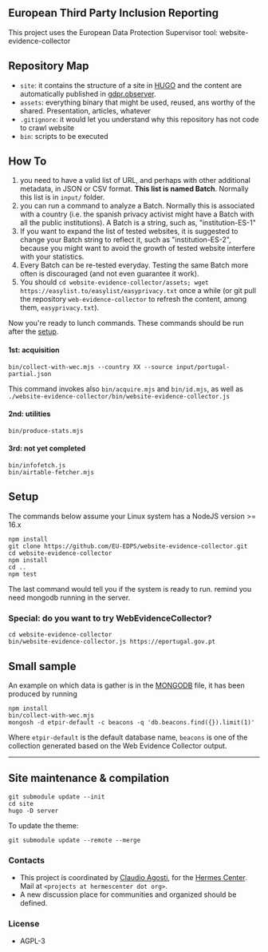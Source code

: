 
## European Third Party Inclusion Reporting

This project uses the European Data Protection Supervisor tool: website-evidence-collector

## Repository Map

* `site`: it contains the structure of a site in [HUGO](https://gohugo.io) and the content are automatically published in [gdpr.observer](https://gdpr.observer).
* `assets`: everything binary that might be used, reused, ans worthy of the shared. Presentation, articles, whatever
* `.gitignore`: it would let you understand why this repository has not code to crawl website
* `bin`: scripts to be executed

## How To

1. you need to have a valid list of URL, and perhaps with other additional metadata, in JSON or CSV format. **This list is named Batch**. Normally this list is in `input/` folder.
2. you can run a command to analyze a Batch. Normally this is associated with a country (i.e. the spanish privacy activist might have a Batch with all the public institutions). A Batch is a string, such as, "institution-ES-1"
3. If you want to expand the list of tested websites, it is suggested to change your Batch string to reflect it, such as "institution-ES-2", because you might want to avoid the growth of tested website interfere with your statistics.
4. Every Batch can be re-tested everyday. Testing the same Batch more often is discouraged (and not even guarantee it work).
5. You should `cd website-evidence-collector/assets; wget https://easylist.to/easylist/easyprivacy.txt` once a while (or git pull the repository `web-evidence-collector` to refresh the content, among them, `easyprivacy.txt`).

Now you're ready to lunch commands. These commands should be run after the [setup](#setup).

#### 1st: acquisition

```
bin/collect-with-wec.mjs --country XX --source input/portugal-partial.json
```

This command invokes also `bin/acquire.mjs` and `bin/id.mjs`, as well as `./website-evidence-collector/bin/website-evidence-collector.js`

#### 2nd: utilities

```
bin/produce-stats.mjs
```

#### 3rd: not yet completed

```
bin/infofetch.js
bin/airtable-fetcher.mjs
```

## Setup

The commands below assume your Linux system has a NodeJS version >= 16.x

```
npm install
git clone https://github.com/EU-EDPS/website-evidence-collector.git 
cd website-evidence-collector
npm install
cd ..
npm test
```

The last command would tell you if the system is ready to run. remind you need mongodb running in the server.

### Special: do you want to try WebEvidenceCollector?

```
cd website-evidence-collector
bin/website-evidence-collector.js https://eportugal.gov.pt
```

## Small sample

An example on which data is gather is in the [MONGODB](https://github.com/vecna/ETPIR/blob/main/MONGODB.md) file, it has been produced by running

```
npm install
bin/collect-with-wec.mjs
mongosh -d etpir-default -c beacons -q 'db.beacons.find({}).limit(1)'
```

Where `etpir-default` is the default database name, `beacons` is one of the collection generated based on the Web Evidence Collector output.

---

## Site maintenance & compilation

```
git submodule update --init 
cd site
hugo -D server
```

To update the theme:

```
git submodule update --remote --merge
```

### Contacts

* This project is coordinated by [Claudio Agosti](https://twitter.com/@_vecna), for the [Hermes Center](https://hermescenter.org).  Mail at `<projects at hermescenter dot org>`.
* A new discussion place for communities and organized should be defined.

### License

* AGPL-3
